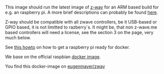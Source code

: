 This image should run the latest image of [z-way](https://github.com/Z-Wave-Me/home-automation) for an ARM based build for e.g. an raspberry pi.
A more brief descriptions can probably be found [here](https://www.z-wave.me/index.php?id=22).

Z-way should be compatible with all zwave controllers, be it USB-based or GPIO based, it is not limitted to razberry`s.
It might be, that non z-wave.me based controllers will need a license, see the section 3 on the page, very much below.


See [this howto](https://github.com/EugenMayer/home-assistant-raspberry-zwave/wiki/1.1-Raspbian-OS-with-Docker) on how to get a raspberry pi ready for docker.

We base on the official raspbian [docker image](resin/rpi-raspbian:jessie).

You find this docker-image on [eugenmayer/zway](https://hub.docker.com/r/eugenmayer/zway)